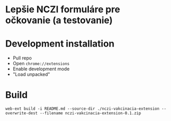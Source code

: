 # Lepšie NCZI formuláre pre očkovanie (a testovanie)


# Development installation

- Pull repo
- Open `chrome://extensions`
- Enable development mode
- "Load unpacked"


# Build

```
web-ext build -i README.md --source-dir ./nczi-vakcinacia-extension --overwrite-dest --filename nczi-vakcinacia-extension-0.1.zip
```